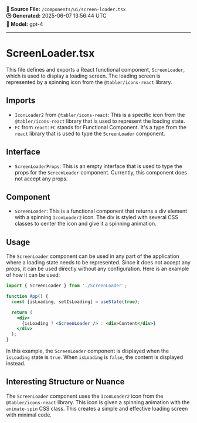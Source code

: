 **📄 Source File:** `/components/ui/screen-loader.tsx`  
**🕒 Generated:** 2025-06-07 13:56:44 UTC  
**🤖 Model:** gpt-4

---

# ScreenLoader.tsx

This file defines and exports a React functional component, `ScreenLoader`, which is used to display a loading screen. The loading screen is represented by a spinning icon from the `@tabler/icons-react` library.

## Imports

- `IconLoader2` from `@tabler/icons-react`: This is a specific icon from the `@tabler/icons-react` library that is used to represent the loading state.
- `FC` from `react`: `FC` stands for Functional Component. It's a type from the `react` library that is used to type the `ScreenLoader` component.

## Interface

- `ScreenLoaderProps`: This is an empty interface that is used to type the props for the `ScreenLoader` component. Currently, this component does not accept any props.

## Component

- `ScreenLoader`: This is a functional component that returns a div element with a spinning `IconLoader2` icon. The div is styled with several CSS classes to center the icon and give it a spinning animation.

## Usage

The `ScreenLoader` component can be used in any part of the application where a loading state needs to be represented. Since it does not accept any props, it can be used directly without any configuration. Here is an example of how it can be used:

```jsx
import { ScreenLoader } from './ScreenLoader';

function App() {
  const [isLoading, setIsLoading] = useState(true);

  return (
    <div>
      {isLoading ? <ScreenLoader /> : <div>Content</div>}
    </div>
  );
}
```

In this example, the `ScreenLoader` component is displayed when the `isLoading` state is `true`. When `isLoading` is `false`, the content is displayed instead.

## Interesting Structure or Nuance

The `ScreenLoader` component uses the `IconLoader2` icon from the `@tabler/icons-react` library. This icon is given a spinning animation with the `animate-spin` CSS class. This creates a simple and effective loading screen with minimal code.